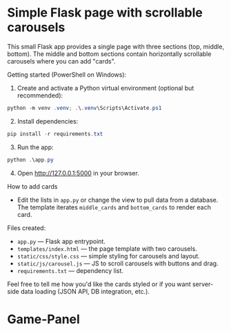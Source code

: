# Simple Flask page with scrollable carousels

This small Flask app provides a single page with three sections (top, middle, bottom). The middle and bottom sections contain horizontally scrollable carousels where you can add "cards".

Getting started (PowerShell on Windows):

1. Create and activate a Python virtual environment (optional but recommended):

```powershell
python -m venv .venv; .\.venv\Scripts\Activate.ps1
```

2. Install dependencies:

```powershell
pip install -r requirements.txt
```

3. Run the app:

```powershell
python .\app.py
```

4. Open http://127.0.0.1:5000 in your browser.

How to add cards
- Edit the lists in `app.py` or change the view to pull data from a database. The template iterates `middle_cards` and `bottom_cards` to render each card.

Files created:
- `app.py` — Flask app entrypoint.
- `templates/index.html` — the page template with two carousels.
- `static/css/style.css` — simple styling for carousels and layout.
- `static/js/carousel.js` — JS to scroll carousels with buttons and drag.
- `requirements.txt` — dependency list.

Feel free to tell me how you'd like the cards styled or if you want server-side data loading (JSON API, DB integration, etc.).
# Game-Panel